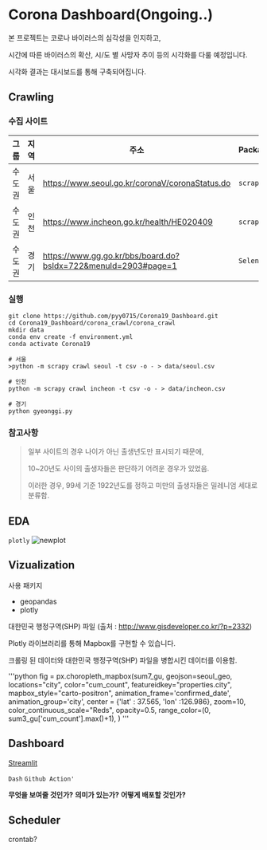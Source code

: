 # Corona Dashboard(Ongoing..)

본 프로젝트는 코로나 바이러스의 심각성을 인지하고,

시간에 따른 바이러스의 확산, 시/도 별 사망자 추이 등의 시각화를 다룰 예정입니다.

시각화 결과는 대시보드를 통해 구축되어집니다.

## Crawling

### 수집 사이트

그룹  | 지역 | 주소                                                               | Package    | Code
--- | -- | ---------------------------------------------------------------- | ---------- | ---------------------------------------------------------------------------------------------------------------------------
수도권 | 서울 | <https://www.seoul.go.kr/coronaV/coronaStatus.do>                | `scrapy`   | [Link](https://github.com/pyy0715/Corona19_Dashboard/blob/master/corona_crawl/corona_crawl/corona_crawl/spiders/seoul.py)
수도권 | 인천 | <https://www.incheon.go.kr/health/HE020409>                      | `scrapy`   | [Link](https://github.com/pyy0715/Corona19_Dashboard/blob/master/corona_crawl/corona_crawl/corona_crawl/spiders/incheon.py)
수도권 | 경기 | <https://www.gg.go.kr/bbs/board.do?bsIdx=722&menuId=2903#page=1> | `Selenium` | [Link](https://github.com/pyy0715/Corona19_Dashboard/blob/master/corona_crawl/corona_crawl/gyeonggi.py)

### 실행

```
git clone https://github.com/pyy0715/Corona19_Dashboard.git
cd Corona19_Dashboard/corona_crawl/corona_crawl
mkdir data
conda env create -f environment.yml
conda activate Corona19

# 서울
>python -m scrapy crawl seoul -t csv -o - > data/seoul.csv

# 인천
python -m scrapy crawl incheon -t csv -o - > data/incheon.csv

# 경기
python gyeonggi.py
```

### 참고사항

> 일부 사이트의 경우 나이가 아닌 출생년도만 표시되기 때문에,
>
> 10~20년도 사이의 출생자들은 판단하기 어려운 경우가 있었음.
>
> 이러한 경우, 99세 기준 1922년도를 정하고 미만의 출생자들은 밀레니엄 세대로 분류함.

## EDA

`plotly` ![newplot](https://user-images.githubusercontent.com/47301926/77945194-392f9980-72fb-11ea-8a02-3a782a0b9a22.png)

## Vizualization

사용 패키지
- geopandas
- plotly

대한민국 행정구역(SHP) 파일 (출처 : http://www.gisdeveloper.co.kr/?p=2332)

Plotly 라이브러리를 통해 Mapbox를 구현할 수 있습니다.

크롤링 된 데이터와 대한민국 행정구역(SHP) 파일을 병합시킨 데이터를 이용함.

'''python
fig = px.choropleth_mapbox(sum7_gu, geojson=seoul_geo,
                           locations="city",
                           color="cum_count",
                           featureidkey="properties.city",
                           mapbox_style="carto-positron",
                           animation_frame='confirmed_date',
                           animation_group='city',
                           center = {'lat' : 37.565, 'lon' :126.986}, zoom=10,
                           color_continuous_scale="Reds", 
                           opacity=0.5,
                           range_color=(0, sum3_gu['cum_count'].max()+1),
                           )
'''
## Dashboard

[Streamlit](https://yyeon-covid19-korea.herokuapp.com/)

`Dash` `Github Action'`

**무엇을 보여줄 것인가?** **의미가 있는가?** **어떻게 배포할 것인가?**

## Scheduler

crontab?
